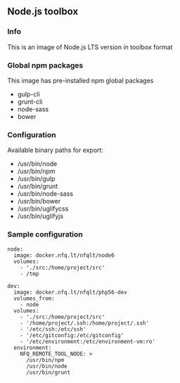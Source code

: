 ## Node.js toolbox

### Info
This is an image of Node.js LTS version  in toolbox format

### Global npm packages
This image has pre-installed npm global packages

 - gulp-cli
 - grunt-cli
 - node-sass
 - bower

### Configuration
Available binary paths for export:

- /usr/bin/node
- /usr/bin/npm
- /usr/bin/gulp
- /usr/bin/grunt
- /usr/bin/node-sass
- /usr/bin/bower
- /usr/bin/uglifycss
- /usr/bin/uglifyjs

### Sample configuration
```
node:
  image: docker.nfq.lt/nfqlt/node6
  volumes:
    - './src:/home/project/src'
    - /tmp

dev:
  image: docker.nfq.lt/nfqlt/php56-dev
  volumes_from:
    - node
  volumes:
    - './src:/home/project/src'
    - '/home/project/.ssh:/home/project/.ssh'
    - '/etc/ssh:/etc/ssh'
    - '/etc/gitconfig:/etc/gitconfig'
    - '/etc/environment:/etc/environment-vm:ro'
  environment:
    NFQ_REMOTE_TOOL_NODE: >
      /usr/bin/npm
      /usr/bin/node
      /usr/bin/grunt
```

